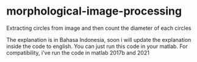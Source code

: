# morphological-image-processing
Extracting circles from image and then count the diameter of each circles

The explanation is in Bahasa Indonesia, soon i will update the explanation inside the code to english.
You can just run this code in your matlab. For compatibility, i've run the code in matlab 2017b and 2021
